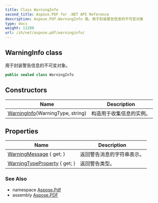 ```yaml
---
title: Class WarningInfo
second_title: Aspose.PDF for .NET API Reference
description: Aspose.Pdf.WarningInfo 类。用于封装警告信息的不可变对象
type: docs
weight: 11280
url: /zh/net/aspose.pdf/warninginfo/
---
```

## WarningInfo class

用于封装警告信息的不可变对象。

```csharp
public sealed class WarningInfo
```

## Constructors

| Name | Description |
| --- | --- |
| [WarningInfo](warninginfo/)(WarningType, string) | 构造用于收集信息的实例。 |

## Properties

| Name | Description |
| --- | --- |
| [WarningMessage](../../aspose.pdf/warninginfo/warningmessage/) { get; } | 返回警告消息的字符串表示。 |
| [WarningTypeProperty](../../aspose.pdf/warninginfo/warningtypeproperty/) { get; } | 返回警告类型。 |

### See Also

* namespace [Aspose.Pdf](../../aspose.pdf/)
* assembly [Aspose.PDF](../../)
